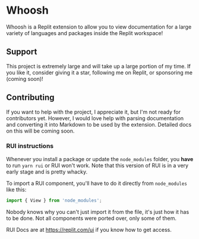 # Whoosh

Whoosh is a Replit extension to allow you to view documentation for a large variety of languages and packages inside the Replit workspace! 

## Support

This project is extremely large and will take up a large portion of my time. If you like it, consider giving it a star, following me on Replit, or sponsoring me (coming soon)!

## Contributing

If you want to help with the project, I appreciate it, but I'm not ready for contributors yet. However, I would love help with parsing documentation and converting it into Markdown to be used by the extension. Detailed docs on this will be coming soon.


### RUI instructions

Whenever you install a package or update the `node_modules` folder, you **have** to run `yarn rui` or RUI won't work. Note that this version of RUI is in a very early stage and is pretty whacky.

To import a RUI component, you'll have to do it directly from `node_modules` like this:

```js
import { View } from 'node_modules';
```

Nobody knows why you can't just import it from the file, it's just how it has to be done. Not all components were ported over, only some of them.

RUI Docs are at https://replit.com/ui if you know how to get access.